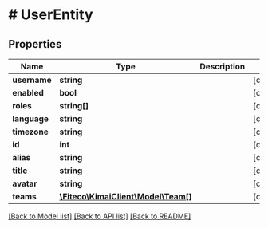 # # UserEntity

## Properties

Name | Type | Description | Notes
------------ | ------------- | ------------- | -------------
**username** | **string** |  | [optional]
**enabled** | **bool** |  | [optional]
**roles** | **string[]** |  | [optional]
**language** | **string** |  | [optional]
**timezone** | **string** |  | [optional]
**id** | **int** |  | [optional]
**alias** | **string** |  | [optional]
**title** | **string** |  | [optional]
**avatar** | **string** |  | [optional]
**teams** | [**\Fiteco\KimaiClient\Model\Team[]**](Team.md) |  | [optional]

[[Back to Model list]](../../README.md#models) [[Back to API list]](../../README.md#endpoints) [[Back to README]](../../README.md)
